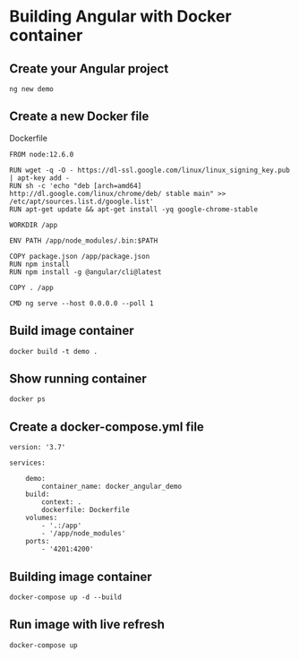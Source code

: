 # Building Angular with Docker container

## Create your Angular project 

    ng new demo

## Create a new Docker file 

Dockerfile

    FROM node:12.6.0

    RUN wget -q -O - https://dl-ssl.google.com/linux/linux_signing_key.pub | apt-key add -
    RUN sh -c 'echo "deb [arch=amd64] http://dl.google.com/linux/chrome/deb/ stable main" >> /etc/apt/sources.list.d/google.list'
    RUN apt-get update && apt-get install -yq google-chrome-stable

    WORKDIR /app

    ENV PATH /app/node_modules/.bin:$PATH

    COPY package.json /app/package.json
    RUN npm install
    RUN npm install -g @angular/cli@latest

    COPY . /app

    CMD ng serve --host 0.0.0.0 --poll 1


## Build image container

    docker build -t demo .

## Show running container

    docker ps 

## Create a docker-compose.yml file

    version: '3.7'

    services:

        demo:
            container_name: docker_angular_demo
        build:
            context: .
            dockerfile: Dockerfile
        volumes:
            - '.:/app'
            - '/app/node_modules'
        ports:
            - '4201:4200'


## Building image container 

    docker-compose up -d --build

## Run image with live refresh

    docker-compose up

